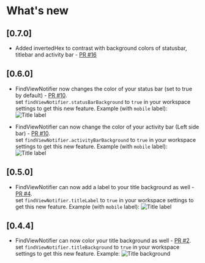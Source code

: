 
# What's new

## [0.7.0]

- Added invertedHex to contrast with background colors of statusbar, titlebar and activity bar - [PR #16](https://github.com/oreporan/color-tabs-vscode/pull/16)

## [0.6.0]

- FindViewNotifier now changes the color of your status bar (set to true by default) - [PR #10](https://github.com/oreporan/color-tabs-vscode/pull/10).    
set `findViewNotifier.statusBarBackground` to `true` in your workspace settings to get this new feature.
Example (with `mobile` label):
![Title label](./docs/color-tabs-6.0.png)

- FindViewNotifier can now change the color of your activity bar (Left side bar) - [PR #10](https://github.com/oreporan/color-tabs-vscode/pull/10).    
set `findViewNotifier.activityBarBackground` to `true` in your workspace settings to get this new feature.
Example (with `mobile` label):
![Title label](./docs/color-tabs-5.0.png)

## [0.5.0]

- FindViewNotifier can now add a label to your title background as well - [PR #4](https://github.com/oreporan/color-tabs-vscode/pull/4).    
set `findViewNotifier.titleLabel` to `true` in your workspace settings to get this new feature.
Example (with `mobile` label):
![Title label](./docs/color-tabs-5.0.png)


## [0.4.4]

- FindViewNotifier can now color your title background as well - [PR #2](https://github.com/oreporan/color-tabs-vscode/pull/2).    
set `findViewNotifier.titleBackground` to `true` in your workspace settings to get this new feature.
Example:
![Title background](./docs/color-tabs-4.4.gif)

